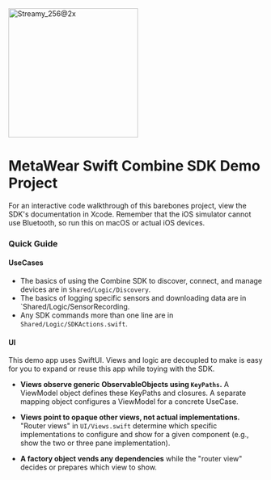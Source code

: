 <img width="256" alt="Streamy_256@2x" src="https://user-images.githubusercontent.com/78187398/150638285-b8ebda70-286a-4096-a24c-16a606c4e4c9.png">

#  MetaWear Swift Combine SDK Demo Project

For an interactive code walkthrough of this barebones project, view the SDK's documentation in Xcode. Remember that the iOS simulator cannot use Bluetooth, so run this on macOS or actual iOS devices.

### Quick Guide

#### UseCases

- The basics of using the Combine SDK to discover, connect, and manage devices are in `Shared/Logic/Discovery`. 
- The basics of logging specific sensors and downloading data are in `Shared/Logic/SensorRecording. 
- Any SDK commands more than one line are in `Shared/Logic/SDKActions.swift`.

#### UI

This demo app uses SwiftUI. Views and logic are decoupled to make is easy for you to expand or reuse this app while toying with the SDK.

- **Views observe generic ObservableObjects using `KeyPaths`.** A ViewModel object defines these KeyPaths and closures. A separate mapping object configures a ViewModel for a concrete UseCase.

- **Views point to opaque other views, not actual implementations.** "Router views" in `UI/Views.swift` determine which specific implementations to configure and show for a given component (e.g., show the two or three pane implementation).

- **A factory object vends any dependencies** while the "router view" decides or prepares which view to show.

